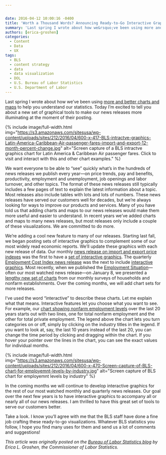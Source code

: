 ```yaml
---


date: 2016-04-12 10:00:16 -0400
title: 'Worth a Thousand Words? Announcing Ready-to-Go Interactive Graphics with BLS News Releases'
summary: 'Last spring I wrote about how we&rsquo;ve been using more and better charts and maps to help you understand our statistics. Today I&rsquo;m excited to tell you about a new set of graphical tools to make our news releases more illuminating at the moment of their posting.'
authors: [erica-groshen]
categories:
  - Content
  - Data
  - UX
tags:
  - BLS
  - content strategy
  - data
  - data visualization
  - DOL
  - U.S. Bureau of Labor Statistics
  - U.S. Department of Labor
---
```


Last spring I wrote about how we’ve been using [more and better charts and maps](https://www.WHATEVER/2015/06/05/visualizing-bls-data-to-improve-understanding/) to help you understand our statistics. Today I’m excited to tell you about a new set of graphical tools to make our news releases more illuminating at the moment of their posting.

{% include image/full-width.html img="https://s3.amazonaws.com/sitesusa/wp-content/uploads/sites/212/2016/04/600-x-417-BLS-intractve-graphics-Latin-America-Caribbean-Air-passenger-fares-import-and-export-12-month-percent-change.jpg" alt="Screen capture of a BLS intractve graphics chart for Latin America & Caribbean Air passenger fares. Click to visit and interact with this and other chart examples." %}


We want everyone to be able to “see” quickly what’s in the hundreds of news releases we publish every year—on price trends, pay and benefits, productivity, employment and unemployment, job openings and labor turnover, and other topics. The format of these news releases still typically includes a few pages of text to explain the latest information about a topic. Most releases also include tables with lots and lots of numbers. These news releases have served our customers well for decades, but we’re always looking for ways to improve our products and services. Many of you have told us that adding charts and maps to our news releases would make them more useful and easier to understand. In recent years we’ve added charts and maps to many news releases, but most releases only include a couple of these visualizations. We are committed to do more.

We’re adding a cool new feature to many of our releases. Starting last fall, we began posting sets of interactive graphics to complement some of our most widely read economic reports. We’ll update these graphics with each new release of data. Our monthly [news release on import and export price indexes](http://www.bls.gov/news.release/ximpim.nr0.htm) was the first to have a [set of interactive graphics](http://www.bls.gov/charts/import-export/). The quarterly [Employment Cost Index news release](http://www.bls.gov/news.release/eci.nr0.htm) was the next to include [interactive graphics](http://www.bls.gov/charts/employment-cost-index/). Most recently, when we published the [Employment Situation](http://www.bls.gov/news.release/empsit.nr0.htm)—often our most watched news release—on January 8, we presented a [lengthy new set of charts](http://www.bls.gov/charts/employment-situation/) from our monthly surveys of households and nonfarm establishments. Over the coming months, we will add chart sets for more releases.

I’ve used the word “interactive” to describe these charts. Let me explain what that means. Interactive features let you choose what you want to see. For example, our [chart showing nonfarm employment levels](http://www.bls.gov/charts/employment-situation/employment-levels-by-industry.htm) over the last 20 years starts out with two lines, one for total nonfarm employment and the other for total private employment. The legend above the chart lets you turn categories on or off, simply by clicking on the industry titles in the legend. If you want to look at, say, the last 10 years instead of the last 20, you can change the time period by clicking and dragging within the chart. If you hover your pointer over the lines in the chart, you can see the exact values for individual months.


{% include image/full-width.html img="https://s3.amazonaws.com/sitesusa/wp-content/uploads/sites/212/2016/04/600-x-470-Screen-capture-of-BLS-chart-for-employemnt-levels-by-industry.jpg" alt="Screen capture of BLS chart for employemnt levels by industry" %}

In the coming months we will continue to develop interactive graphics for the rest of our most watched monthly and quarterly news releases. Our goal over the next few years is to have interactive graphics to accompany all or nearly all of our news releases. I am thrilled to have this great set of tools to serve our customers better.

Take a look. I know you’ll agree with me that the BLS staff have done a fine job crafting these ready-to-go visualizations. Whatever BLS statistics you follow, I hope you find many uses for them and send us a lot of comments and suggestions!

_This article was originally posted on the [Bureau of Labor Statistics blog](http://blogs.bls.gov/blog/) by Erica L. Groshen, the Commissioner of Labor Statistics._